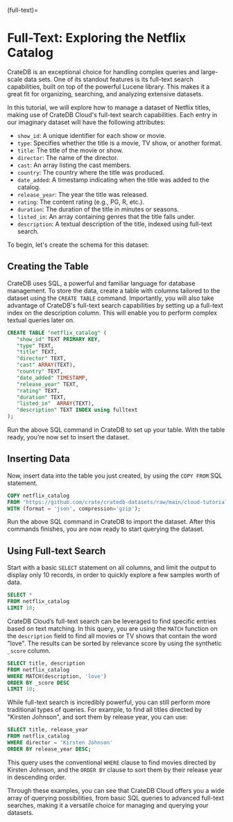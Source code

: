 (full-text)=

# Full-Text: Exploring the Netflix Catalog

CrateDB is an exceptional choice for handling complex queries and large-scale
data sets. One of its standout features is its full-text search capabilities,
built on top of the powerful Lucene library. This makes it a great fit for
organizing, searching, and analyzing extensive datasets.

In this tutorial, we will explore how to manage a dataset of Netflix titles,
making use of CrateDB Cloud's full-text search capabilities.
Each entry in our imaginary dataset will have the following attributes:

- `show_id`: A unique identifier for each show or movie.
- `type`: Specifies whether the title is a movie, TV show, or another format.
- `title`: The title of the movie or show.
- `director`: The name of the director.
- `cast`: An array listing the cast members.
- `country`: The country where the title was produced.
- `date_added`: A timestamp indicating when the title was added to the catalog.
- `release_year`: The year the title was released.
- `rating`: The content rating (e.g., PG, R, etc.).
- `duration`: The duration of the title in minutes or seasons.
- `listed_in`: An array containing genres that the title falls under.
- `description`: A textual description of the title, indexed using full-text search.

To begin, let's create the schema for this dataset:

## Creating the Table

CrateDB uses SQL, a powerful and familiar language for database management. To
store the data, create a table with columns tailored to the
dataset using the `CREATE TABLE` command. Importantly, you will also take advantage
of CrateDB's full-text search capabilities by setting up a full-text index on
the description column. This will enable you to perform complex textual queries
later on.

```sql
CREATE TABLE "netflix_catalog" (
   "show_id" TEXT PRIMARY KEY,
   "type" TEXT,
   "title" TEXT,
   "director" TEXT,
   "cast" ARRAY(TEXT),
   "country" TEXT,
   "date_added" TIMESTAMP,
   "release_year" TEXT,
   "rating" TEXT,
   "duration" TEXT,
   "listed_in"  ARRAY(TEXT),
   "description" TEXT INDEX using fulltext
);
```

Run the above SQL command in CrateDB to set up your table. With the table ready, 
you’re now set to insert the dataset.

## Inserting Data

Now, insert data into the table you just created, by using the `COPY FROM`
SQL statement.
```sql
COPY netflix_catalog
FROM 'https://github.com/crate/cratedb-datasets/raw/main/cloud-tutorials/data_netflix.json.gz'
WITH (format = 'json', compression='gzip');
```

Run the above SQL command in CrateDB to import the dataset. After this commands 
finishes, you are now ready to start querying the dataset.

## Using Full-text Search

Start with a basic `SELECT` statement on all columns, and limit the output to
display only 10 records, in order to quickly explore a few samples worth of data.
```sql
SELECT *
FROM netflix_catalog
LIMIT 10;
```

CrateDB Cloud’s full-text search can be leveraged to find specific entries based
on text matching. In this query, you are using the `MATCH` function on the
`description` field to find all movies or TV shows that contain the word "love".
The results can be sorted by relevance score by using the synthetic `_score` column.

```sql
SELECT title, description
FROM netflix_catalog
WHERE MATCH(description, 'love')
ORDER BY _score DESC
LIMIT 10;
```

While full-text search is incredibly powerful, you can still perform more
traditional types of queries. For example, to find all titles directed by
"Kirsten Johnson", and sort them by release year, you can use:

```sql
SELECT title, release_year
FROM netflix_catalog
WHERE director = 'Kirsten Johnson'
ORDER BY release_year DESC;
```

This query uses the conventional `WHERE` clause to find movies directed by
Kirsten Johnson, and the `ORDER BY` clause to sort them by their release year
in descending order.

Through these examples, you can see that CrateDB Cloud offers you a wide array
of querying possibilities, from basic SQL queries to advanced full-text
searches, making it a versatile choice for managing and querying your datasets.
